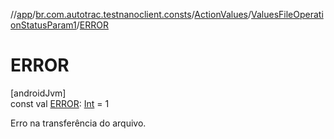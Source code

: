 //[app](../../../../index.md)/[br.com.autotrac.testnanoclient.consts](../../index.md)/[ActionValues](../index.md)/[ValuesFileOperationStatusParam1](index.md)/[ERROR](-e-r-r-o-r.md)

# ERROR

[androidJvm]\
const val [ERROR](-e-r-r-o-r.md): [Int](https://kotlinlang.org/api/latest/jvm/stdlib/kotlin/-int/index.html) = 1

Erro na transferência do arquivo.
